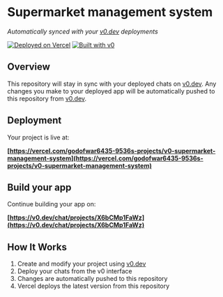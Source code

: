 # Supermarket management system

*Automatically synced with your [v0.dev](https://v0.dev) deployments*

[![Deployed on Vercel](https://img.shields.io/badge/Deployed%20on-Vercel-black?style=for-the-badge&logo=vercel)](https://vercel.com/godofwar6435-9536s-projects/v0-supermarket-management-system)
[![Built with v0](https://img.shields.io/badge/Built%20with-v0.dev-black?style=for-the-badge)](https://v0.dev/chat/projects/X6bCMp1FaWz)

## Overview

This repository will stay in sync with your deployed chats on [v0.dev](https://v0.dev).
Any changes you make to your deployed app will be automatically pushed to this repository from [v0.dev](https://v0.dev).

## Deployment

Your project is live at:

**[https://vercel.com/godofwar6435-9536s-projects/v0-supermarket-management-system](https://vercel.com/godofwar6435-9536s-projects/v0-supermarket-management-system)**

## Build your app

Continue building your app on:

**[https://v0.dev/chat/projects/X6bCMp1FaWz](https://v0.dev/chat/projects/X6bCMp1FaWz)**

## How It Works

1. Create and modify your project using [v0.dev](https://v0.dev)
2. Deploy your chats from the v0 interface
3. Changes are automatically pushed to this repository
4. Vercel deploys the latest version from this repository